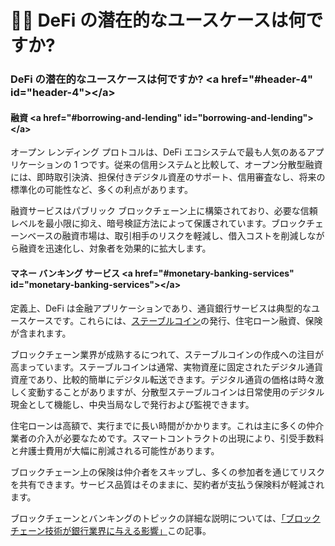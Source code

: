 <h1>🧑🎨 DeFi の潜在的なユースケースは何ですか? </h1>
<h3>DeFi の潜在的なユースケースは何ですか? &lt;a href=&quot;#header-4&quot; id=&quot;header-4&quot;&gt;&lt;/a&gt;</h3>
<h4>融資 &lt;a href=&quot;#borrowing-and-lending&quot; id=&quot;borrowing-and-lending&quot;&gt;&lt;/a&gt;</h4>
<p>オープン レンディング プロトコルは、DeFi エコシステムで最も人気のあるアプリケーションの 1 つです。従来の信用システムと比較して、オープン分散型融資には、即時取引決済、担保付きデジタル資産のサポート、信用審査なし、将来の標準化の可能性など、多くの利点があります。 </p>
<p>融資サービスはパブリック ブロックチェーン上に構築されており、必要な信頼レベルを最小限に抑え、暗号検証方法によって保護されています。ブロックチェーンベースの融資市場は、取引相手のリスクを軽減し、借入コストを削減しながら融資を迅速化し、対象者を効果的に拡大します。 </p>
<h4>マネー バンキング サービス &lt;a href=&quot;#monetary-banking-services&quot; id=&quot;monetary-banking-services&quot;&gt;&lt;/a&gt;</h4>
<p>定義上、DeFi は金融アプリケーションであり、通貨銀行サービスは典型的なユースケースです。これらには、<a href="https://academy.binance.com/glossary/stablecoin">ステーブルコイン</a>の発行、住宅ローン融資、保険が含まれます。 </p>
<p>ブロックチェーン業界が成熟するにつれて、ステーブルコインの作成への注目が高まっています。ステーブルコインは通常、実物資産に固定されたデジタル通貨資産であり、比較的簡単にデジタル転送できます。デジタル通貨の価格は時々激しく変動することがありますが、分散型ステーブルコインは日常使用のデジタル現金として機能し、中央当局なしで発行および監視できます。 </p>
<p>住宅ローンは高額で、実行までに長い時間がかかります。これは主に多くの仲介業者の介入が必要なためです。スマートコントラクトの出現により、引受手数料と弁護士費用が大幅に削減される可能性があります。 </p>
<p>ブロックチェーン上の保険は仲介者をスキップし、多くの参加者を通じてリスクを共有できます。サービス品質はそのままに、契約者が支払う保険料が軽減されます。 </p>
<p>ブロックチェーンとバンキングのトピックの詳細な説明については、<a href="https://academy.binance.com/zh/articles/how-blockchain-technology-will-impact-the-banking を読むことをお勧めします。 -industry">「ブロックチェーン技術が銀行業界に与える影響」</a>この記事。 </p>
